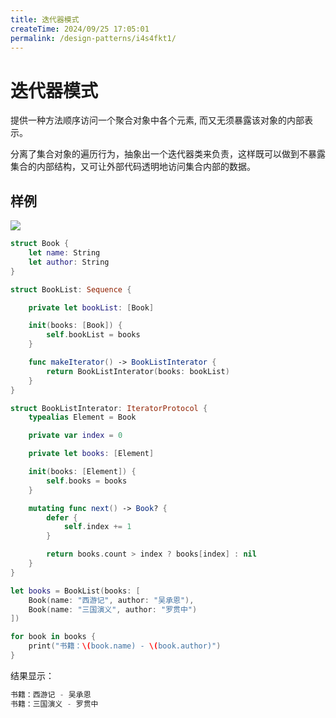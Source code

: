 ```yaml
---
title: 迭代器模式
createTime: 2024/09/25 17:05:01
permalink: /design-patterns/i4s4fkt1/
---
```

# 迭代器模式

提供一种方法顺序访问一个聚合对象中各个元素, 而又无须暴露该对象的内部表示。

分离了集合对象的遍历行为，抽象出一个迭代器类来负责，这样既可以做到不暴露集合的内部结构，又可让外部代码透明地访问集合内部的数据。

## 样例

![](http://blog.oldbird.run/mweb/16171939142879.jpg)

```swift
struct Book {
    let name: String
    let author: String
}

struct BookList: Sequence {

    private let bookList: [Book]

    init(books: [Book]) {
        self.bookList = books
    }

    func makeIterator() -> BookListInterator {
        return BookListInterator(books: bookList)
    }
}

struct BookListInterator: IteratorProtocol {
    typealias Element = Book

    private var index = 0

    private let books: [Element]

    init(books: [Element]) {
        self.books = books
    }

    mutating func next() -> Book? {
        defer {
            self.index += 1
        }

        return books.count > index ? books[index] : nil
    }
}

let books = BookList(books: [
    Book(name: "西游记", author: "吴承恩"),
    Book(name: "三国演义", author: "罗贯中")
])

for book in books {
    print("书籍：\(book.name) - \(book.author)")
}
```

结果显示：

```swift
书籍：西游记 - 吴承恩
书籍：三国演义 - 罗贯中
```
